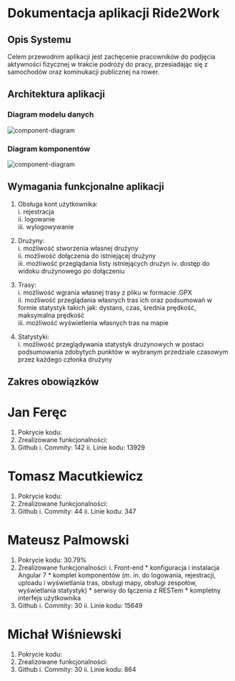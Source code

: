 # Dokumentacja aplikacji Ride2Work

## Opis Systemu
Celem przewodnim aplikacji jest zachęcenie pracowników do podjęcia aktywności fizycznej w trakcie podróży do pracy,
przesiadając się z samochodów oraz kominukacji publicznej na rower.

## Architektura  aplikacji

### Diagram modelu danych
![component-diagram](https://s3.eu-west-3.amazonaws.com/elasticbeanstalk-eu-west-3-430227218185/article/61326978_2263140730682874_939439180201590784_n.png)


### Diagram komponentów
![component-diagram](https://s3.eu-west-3.amazonaws.com/elasticbeanstalk-eu-west-3-430227218185/article/61568740_2094184740880434_1612178470622724096_n.png)

## Wymagania funkcjonalne aplikacji

1. Obsługa kont użytkownika:  
i. rejestracja  
ii. logowanie  
iii. wylogowywanie  

2. Drużyny:  
i. możliwość stworzenia własnej drużyny  
ii. możliwość dołączenia do istniejącej drużyny  
iii. możliwość przeglądania listy istniejących drużyn
iv. dostęp do widoku drużynowego po dołączeniu

3. Trasy:  
i. możliwość wgrania własnej trasy z pliku w formacie .GPX  
ii. możliwość przeglądania własnych tras ich oraz podsumowań w formie statystyk takich jak: dystans, czas, średnia prędkość, maksymalna prędkość    
iii. możliwość wyświetlenia własnych tras na mapie

4. Statystyki:  
i. możliwość przeglądywania statystyk drużynowych w postaci podsumowania zdobytych punktów w wybranym przedziale czasowym przez każdego członka drużyny

## Zakres obowiązków

# Jan Feręc
1. Pokrycie kodu:
2. Zrealizowane funkcjonalności:
3. Github
    i. Commity: 142
    ii. Linie kodu: 13929

# Tomasz Macutkiewicz
1. Pokrycie kodu:
2. Zrealizowane funkcjonalności:
3. Github
    i. Commity: 44
    ii. Linie kodu: 347

# Mateusz Palmowski
1. Pokrycie kodu: 30.79%
2. Zrealizowane funkcjonalności:
    i. Front-end
        *	konfiguracja i instalacja Angular 7
        *	komplet komponentów (m. in. do logowania, rejestracji, uploadu i wyświetlania tras, obsługi mapy, obsługi zespołów, wyświetlania statystyk)
        *	serwisy do łączenia z RESTem
        *	kompletny interfejs użytkownika
3. Github
    i. Commity: 30
    ii. Linie kodu: 15649

# Michał Wiśniewski
1. Pokrycie kodu:
2. Zrealizowane funkcjonalności:
3. Github
    i. Commity: 30
    ii. Linie kodu: 864
